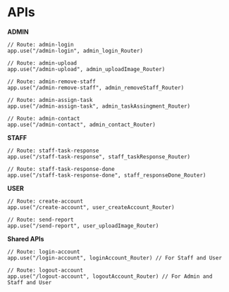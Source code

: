 # APIs
**ADMIN**

    // Route: admin-login
    app.use("/admin-login", admin_login_Router)

    // Route: admin-upload
    app.use("/admin-upload", admin_uploadImage_Router)

    // Route: admin-remove-staff
    app.use("/admin-remove-staff", admin_removeStaff_Router)

    // Route: admin-assign-task
    app.use("/admin-assign-task", admin_taskAssingment_Router)

    // Route: admin-contact
    app.use("/admin-contact", admin_contact_Router)


**STAFF** 

    // Route: staff-task-response
    app.use("/staff-task-response", staff_taskResponse_Router)

    // Route: staff-task-response-done
    app.use("/staff-task-response-done", staff_responseDone_Router)


**USER**

    // Route: create-account
    app.use("/create-account", user_createAccount_Router)

    // Route: send-report
    app.use("/send-report", user_uploadImage_Router)


**Shared APIs** 

    // Route: login-account
    app.use("/login-account", loginAccount_Router) // For Staff and User

    // Route: logout-account
    app.use("/logout-account", logoutAccount_Router) // For Admin and Staff and User
